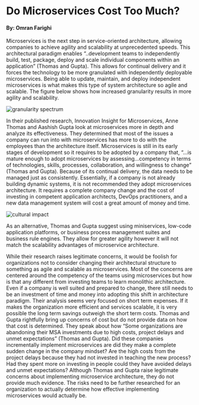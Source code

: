 # Do Microservices Cost Too Much?
#### By: Omran Farighi

Microservices is the next step in service-oriented architecture, allowing companies to achieve agility and scalability at unprecedented speeds.
This architectural paradigm enables “..development teams to independently build, test, package, deploy and scale individual components within 
an application” (Thomas and Gupta). This allows for continual delivery and it forces the technology to be more granulated with independently
deployable microservices. Being able to update, maintain, and deploy independent microservices is what makes this type of system architecture 
so agile and scalable. The figure below shows how increased granularity results in more agility and scalability.  

![granularity spectrum](https://github.com/omran-farighi/microservice_architecture/blob/main/Blog%201/MSA%20granularity%20spectrum.png)

In their published research, Innovation Insight for Microservices, Anne Thomas and Aashish Gupta look at microservices more in depth and analyze
its effectiveness. They determined that most of the issues a company can run into with microservices has more to do with the employees than the 
architecture itself. Microservices is still in its early stages of development so it requires to be adopted by a company that, “…is mature enough
to adopt microservices by assessing…competency in terms of technologies, skills, processes, collaboration, and willingness to change” (Thomas and Gupta).
Because of its continual delivery, the data needs to be managed just as consistently. Essentially, if a company is not already building dynamic systems,
it is not recommended they adopt microservices architecture. It requires a complete company change and the cost of investing in competent application 
architects, DevOps practitioners, and a new data management system will cost a great amount of money and time.

![cultural impact](https://github.com/omran-farighi/microservice_architecture/blob/main/Blog%201/MSA%20prereq%20and%20cultural%20impact.png)

As an alternative, Thomas and Gupta suggest using miniservices, low-code application platforms, or business process management suites and business
rule engines. They allow for greater agility however it will not match the scalability advantages of microservice architecture. 

While their research raises legitimate concerns, it would be foolish for organizations not to consider changing their architectural structure
to something as agile and scalable as microservices. Most of the concerns are centered around the competency of the teams using microservices 
but how is that any different from investing teams to learn monolithic architecture. Even if a company is well suited and prepared to change, 
there still needs to be an investment of time and money into adopting this shift in architecture paradigm. Their analysis seems very focused 
on short term expenses. If it makes the organization more efficient and services scalable, it is very possible the long term savings outweigh 
the short term costs. Thomas and Gupta rightfully bring up concerns of cost but do not provide data on how that cost is determined. They speak
about how “Some organizations are abandoning their MSA investments due to high costs, project delays and unmet expectations” (Thomas and Gupta).
Did these companies incrementally implement microservices are did they make a complete sudden change in the company mindset? Are the high costs 
from the project delays because they had not invested in teaching the new process? Had they spent more on investing in people could they have
avoided delays and unmet expectations? Although Thomas and Gupta raise legitimate concerns about implementing microservice architecture, they
do not provide much evidence. The risks need to be further researched for an organization to actually determine how effective implementing 
microservices would actually be.
